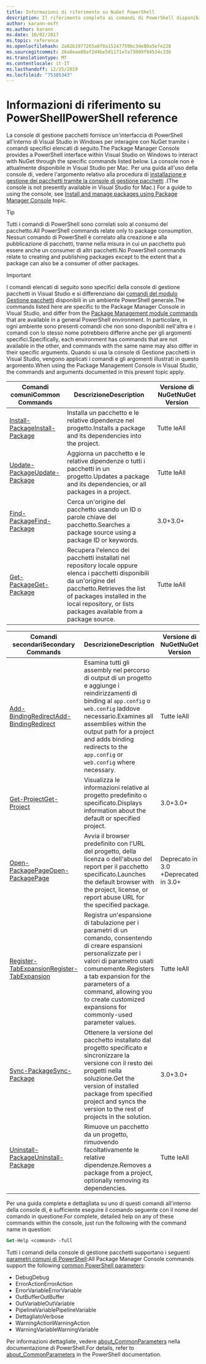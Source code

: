 ```yaml
---
title: Informazioni di riferimento su NuGet PowerShell
description: Il riferimento completo ai comandi di PowerShell disponibili nella console di gestione pacchetti NuGet in Visual Studio.
author: karann-msft
ms.author: karann
ms.date: 10/02/2017
ms.topic: reference
ms.openlocfilehash: 2a82b1977265a8f8a15247759bc3de80a5efe228
ms.sourcegitcommit: 26a8eae00af2d4be581171e7a73009f94534c336
ms.translationtype: MT
ms.contentlocale: it-IT
ms.lasthandoff: 12/25/2019
ms.locfileid: "75385343"
---
```

# <a name="powershell-reference"></a><span data-ttu-id="9a47e-103">Informazioni di riferimento su PowerShell</span><span class="sxs-lookup"><span data-stu-id="9a47e-103">PowerShell reference</span></span>

<span data-ttu-id="9a47e-104">La console di gestione pacchetti fornisce un'interfaccia di PowerShell all'interno di Visual Studio in Windows per interagire con NuGet tramite i comandi specifici elencati di seguito.</span><span class="sxs-lookup"><span data-stu-id="9a47e-104">The Package Manager Console provides a PowerShell interface within Visual Studio on Windows to interact with NuGet through the specific commands listed below.</span></span> <span data-ttu-id="9a47e-105">La console non è attualmente disponibile in Visual Studio per Mac. Per una guida all'uso della console di, vedere l'argomento relativo alla procedura di [installazione e gestione dei pacchetti tramite la console di gestione pacchetti](../consume-packages/install-use-packages-powershell.md) .</span><span class="sxs-lookup"><span data-stu-id="9a47e-105">(The console is not presently available in Visual Studio for Mac.) For a guide to using the console, see [Install and manage packages using Package Manager Console](../consume-packages/install-use-packages-powershell.md) topic.</span></span>

> [!Tip]
> <span data-ttu-id="9a47e-106">Tutti i comandi di PowerShell sono correlati solo al consumo del pacchetto.</span><span class="sxs-lookup"><span data-stu-id="9a47e-106">All PowerShell commands relate only to package consumption.</span></span> <span data-ttu-id="9a47e-107">Nessun comando di PowerShell è correlato alla creazione e alla pubblicazione di pacchetti, tranne nella misura in cui un pacchetto può essere anche un consumer di altri pacchetti.</span><span class="sxs-lookup"><span data-stu-id="9a47e-107">No PowerShell commands relate to creating and publishing packages except to the extent that a package can also be a consumer of other packages.</span></span>

> [!Important]
> <span data-ttu-id="9a47e-108">I comandi elencati di seguito sono specifici della console di gestione pacchetti in Visual Studio e si differenziano dai [comandi del modulo Gestione pacchetti](/powershell/module/packagemanagement/?view=powershell-6) disponibili in un ambiente PowerShell generale.</span><span class="sxs-lookup"><span data-stu-id="9a47e-108">The commands listed here are specific to the Package Manager Console in Visual Studio, and differ from the [Package Management module commands](/powershell/module/packagemanagement/?view=powershell-6) that are available in a general PowerShell environment.</span></span> <span data-ttu-id="9a47e-109">In particolare, in ogni ambiente sono presenti comandi che non sono disponibili nell'altra e i comandi con lo stesso nome potrebbero differire anche per gli argomenti specifici.</span><span class="sxs-lookup"><span data-stu-id="9a47e-109">Specifically, each environment has commands that are not available in the other, and commands with the same name may also differ in their specific arguments.</span></span> <span data-ttu-id="9a47e-110">Quando si usa la console di Gestione pacchetti in Visual Studio, vengono applicati i comandi e gli argomenti illustrati in questo argomento.</span><span class="sxs-lookup"><span data-stu-id="9a47e-110">When using the Package Management Console in Visual Studio, the commands and arguments documented in this present topic apply.</span></span>

| <span data-ttu-id="9a47e-111">Comandi comuni</span><span class="sxs-lookup"><span data-stu-id="9a47e-111">Common Commands</span></span> | <span data-ttu-id="9a47e-112">Descrizione</span><span class="sxs-lookup"><span data-stu-id="9a47e-112">Description</span></span> | <span data-ttu-id="9a47e-113">Versione di NuGet</span><span class="sxs-lookup"><span data-stu-id="9a47e-113">NuGet Version</span></span> |
| --- | --- | --- |
| [<span data-ttu-id="9a47e-114">Install-Package</span><span class="sxs-lookup"><span data-stu-id="9a47e-114">Install-Package</span></span>](ps-reference/ps-ref-install-package.md) | <span data-ttu-id="9a47e-115">Installa un pacchetto e le relative dipendenze nel progetto.</span><span class="sxs-lookup"><span data-stu-id="9a47e-115">Installs a package and its dependencies into the project.</span></span> | <span data-ttu-id="9a47e-116">Tutte le</span><span class="sxs-lookup"><span data-stu-id="9a47e-116">All</span></span> |
| [<span data-ttu-id="9a47e-117">Update-Package</span><span class="sxs-lookup"><span data-stu-id="9a47e-117">Update-Package</span></span>](ps-reference/ps-ref-update-package.md) | <span data-ttu-id="9a47e-118">Aggiorna un pacchetto e le relative dipendenze o tutti i pacchetti in un progetto.</span><span class="sxs-lookup"><span data-stu-id="9a47e-118">Updates a package and its dependencies, or all packages in a project.</span></span> | <span data-ttu-id="9a47e-119">Tutte le</span><span class="sxs-lookup"><span data-stu-id="9a47e-119">All</span></span> |
| [<span data-ttu-id="9a47e-120">Find-Package</span><span class="sxs-lookup"><span data-stu-id="9a47e-120">Find-Package</span></span>](ps-reference/ps-ref-find-package.md) | <span data-ttu-id="9a47e-121">Cerca un'origine del pacchetto usando un ID o parole chiave del pacchetto.</span><span class="sxs-lookup"><span data-stu-id="9a47e-121">Searches a package source using a package ID or keywords.</span></span> | <span data-ttu-id="9a47e-122">3.0+</span><span class="sxs-lookup"><span data-stu-id="9a47e-122">3.0+</span></span> |
| [<span data-ttu-id="9a47e-123">Get-Package</span><span class="sxs-lookup"><span data-stu-id="9a47e-123">Get-Package</span></span>](ps-reference/ps-ref-get-package.md) | <span data-ttu-id="9a47e-124">Recupera l'elenco dei pacchetti installati nel repository locale oppure elenca i pacchetti disponibili da un'origine del pacchetto.</span><span class="sxs-lookup"><span data-stu-id="9a47e-124">Retrieves the list of packages installed in the local repository, or lists packages available from a package source.</span></span> | <span data-ttu-id="9a47e-125">Tutte le</span><span class="sxs-lookup"><span data-stu-id="9a47e-125">All</span></span> |

| <span data-ttu-id="9a47e-126">Comandi secondari</span><span class="sxs-lookup"><span data-stu-id="9a47e-126">Secondary Commands</span></span> | <span data-ttu-id="9a47e-127">Descrizione</span><span class="sxs-lookup"><span data-stu-id="9a47e-127">Description</span></span> | <span data-ttu-id="9a47e-128">Versione di NuGet</span><span class="sxs-lookup"><span data-stu-id="9a47e-128">NuGet Version</span></span> |
| --- | --- | --- |
| [<span data-ttu-id="9a47e-129">Add-BindingRedirect</span><span class="sxs-lookup"><span data-stu-id="9a47e-129">Add-BindingRedirect</span></span>](ps-reference/ps-ref-add-bindingredirect.md) | <span data-ttu-id="9a47e-130">Esamina tutti gli assembly nel percorso di output di un progetto e aggiunge i reindirizzamenti di binding al `app.config` o `web.config` laddove necessario.</span><span class="sxs-lookup"><span data-stu-id="9a47e-130">Examines all assemblies within the output path for a project and adds binding redirects to the `app.config` or `web.config` where necessary.</span></span> | <span data-ttu-id="9a47e-131">Tutte le</span><span class="sxs-lookup"><span data-stu-id="9a47e-131">All</span></span> |
| [<span data-ttu-id="9a47e-132">Get-Project</span><span class="sxs-lookup"><span data-stu-id="9a47e-132">Get-Project</span></span>](ps-reference/ps-ref-get-project.md) | <span data-ttu-id="9a47e-133">Visualizza le informazioni relative al progetto predefinito o specificato.</span><span class="sxs-lookup"><span data-stu-id="9a47e-133">Displays information about the default or specified project.</span></span> | <span data-ttu-id="9a47e-134">3.0+</span><span class="sxs-lookup"><span data-stu-id="9a47e-134">3.0+</span></span> |
| [<span data-ttu-id="9a47e-135">Open-PackagePage</span><span class="sxs-lookup"><span data-stu-id="9a47e-135">Open-PackagePage</span></span>](ps-reference/ps-ref-open-packagepage.md) | <span data-ttu-id="9a47e-136">Avvia il browser predefinito con l'URL del progetto, della licenza o dell'abuso del report per il pacchetto specificato.</span><span class="sxs-lookup"><span data-stu-id="9a47e-136">Launches the default browser with the project, license, or report abuse URL for the specified package.</span></span> | <span data-ttu-id="9a47e-137">Deprecato in 3.0 +</span><span class="sxs-lookup"><span data-stu-id="9a47e-137">Deprecated in 3.0+</span></span> |
| [<span data-ttu-id="9a47e-138">Register-TabExpansion</span><span class="sxs-lookup"><span data-stu-id="9a47e-138">Register-TabExpansion</span></span>](ps-reference/ps-ref-register-tabexpansion.md) | <span data-ttu-id="9a47e-139">Registra un'espansione di tabulazione per i parametri di un comando, consentendo di creare espansioni personalizzate per i valori di parametro usati comunemente.</span><span class="sxs-lookup"><span data-stu-id="9a47e-139">Registers a tab expansion for the parameters of a command, allowing you to create customized expansions for commonly-used parameter values.</span></span> | <span data-ttu-id="9a47e-140">Tutte le</span><span class="sxs-lookup"><span data-stu-id="9a47e-140">All</span></span> |
| [<span data-ttu-id="9a47e-141">Sync-Package</span><span class="sxs-lookup"><span data-stu-id="9a47e-141">Sync-Package</span></span>](ps-reference/ps-ref-sync-package.md) | <span data-ttu-id="9a47e-142">Ottenere la versione del pacchetto installato dal progetto specificato e sincronizzare la versione con il resto dei progetti nella soluzione.</span><span class="sxs-lookup"><span data-stu-id="9a47e-142">Get the version of installed package from specified project and syncs the version to the rest of projects in the solution.</span></span> | <span data-ttu-id="9a47e-143">3.0+</span><span class="sxs-lookup"><span data-stu-id="9a47e-143">3.0+</span></span> |
| [<span data-ttu-id="9a47e-144">Uninstall-Package</span><span class="sxs-lookup"><span data-stu-id="9a47e-144">Uninstall-Package</span></span>](ps-reference/ps-ref-uninstall-package.md) | <span data-ttu-id="9a47e-145">Rimuove un pacchetto da un progetto, rimuovendo facoltativamente le relative dipendenze.</span><span class="sxs-lookup"><span data-stu-id="9a47e-145">Removes a package from a project, optionally removing its dependencies.</span></span> | <span data-ttu-id="9a47e-146">Tutte le</span><span class="sxs-lookup"><span data-stu-id="9a47e-146">All</span></span> |

<span data-ttu-id="9a47e-147">Per una guida completa e dettagliata su uno di questi comandi all'interno della console di, è sufficiente eseguire il comando seguente con il nome del comando in questione:</span><span class="sxs-lookup"><span data-stu-id="9a47e-147">For complete, detailed help on any of these commands within the console, just run the following with the command name in question:</span></span>

```ps
Get-Help <command> -full
```

<span data-ttu-id="9a47e-148">Tutti i comandi della console di gestione pacchetti supportano i seguenti [parametri comuni di PowerShell](https://go.microsoft.com/fwlink/?LinkID=113216):</span><span class="sxs-lookup"><span data-stu-id="9a47e-148">All Package Manager Console commands support the following [common PowerShell parameters](https://go.microsoft.com/fwlink/?LinkID=113216):</span></span>

- <span data-ttu-id="9a47e-149">Debug</span><span class="sxs-lookup"><span data-stu-id="9a47e-149">Debug</span></span>
- <span data-ttu-id="9a47e-150">ErrorAction</span><span class="sxs-lookup"><span data-stu-id="9a47e-150">ErrorAction</span></span>
- <span data-ttu-id="9a47e-151">ErrorVariable</span><span class="sxs-lookup"><span data-stu-id="9a47e-151">ErrorVariable</span></span>
- <span data-ttu-id="9a47e-152">OutBuffer</span><span class="sxs-lookup"><span data-stu-id="9a47e-152">OutBuffer</span></span>
- <span data-ttu-id="9a47e-153">OutVariable</span><span class="sxs-lookup"><span data-stu-id="9a47e-153">OutVariable</span></span>
- <span data-ttu-id="9a47e-154">PipelineVariable</span><span class="sxs-lookup"><span data-stu-id="9a47e-154">PipelineVariable</span></span>
- <span data-ttu-id="9a47e-155">Dettagliato</span><span class="sxs-lookup"><span data-stu-id="9a47e-155">Verbose</span></span>
- <span data-ttu-id="9a47e-156">WarningAction</span><span class="sxs-lookup"><span data-stu-id="9a47e-156">WarningAction</span></span>
- <span data-ttu-id="9a47e-157">WarningVariable</span><span class="sxs-lookup"><span data-stu-id="9a47e-157">WarningVariable</span></span>

<span data-ttu-id="9a47e-158">Per informazioni dettagliate, vedere [about_CommonParameters](https://go.microsoft.com/fwlink/?LinkID=113216) nella documentazione di PowerShell.</span><span class="sxs-lookup"><span data-stu-id="9a47e-158">For details, refer to [about_CommonParameters](https://go.microsoft.com/fwlink/?LinkID=113216) in the PowerShell documentation.</span></span>
